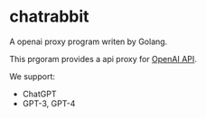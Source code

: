 # chatrabbit

A openai proxy program writen by Golang.



This prgoram provides a api proxy for [OpenAI API](https://platform.openai.com/). 

We support:
* ChatGPT
* GPT-3, GPT-4

